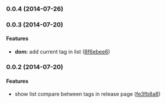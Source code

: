 ### 0.0.4 (2014-07-26)


### 0.0.3 (2014-07-20)


#### Features

* **dom:** add current tag in list ([8f6ebee6](https://github.com/azu/show-diff-from-release/commit/8f6ebee665d9781c716f7b980f49b3f346418ad2))


### 0.0.2 (2014-07-20)


#### Features

* show list compare between tags in release page ([fe3fb8a8](https://github.com/azu/show-diff-from-release/commit/fe3fb8a8be8580f0db97c7e10e5bb3c847d11e7c))



